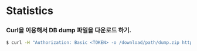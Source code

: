 # Statistics

### Curl을 이용해서 DB dump 파일을 다운로드 하기.
```bash
$ curl -H "Authorization: Basic <TOKEN> -o /download/path/dump.zip https://csi.lazypic.com/export-dump-project
```
